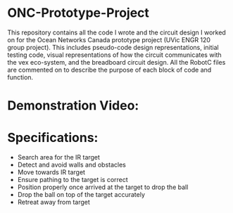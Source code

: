 # ONC-Prototype-Project
This repository contains all the code I wrote and the circuit design I worked on for the Ocean Networks Canada prototype project (UVic ENGR 120 group project). This includes pseudo-code design representations, initial testing code, visual representations of how the circuit communicates with the vex eco-system, and the breadboard circuit design. All the RobotC files are commented on to describe the purpose of each block of code and function.
# Demonstration Video: 
# Specifications: 
- Search area for the IR target
- Detect and avoid walls and obstacles
- Move towards IR target
- Ensure pathing to the target is correct
- Position properly once arrived at the target to drop the ball
- Drop the ball on top of the target accurately
- Retreat away from target
